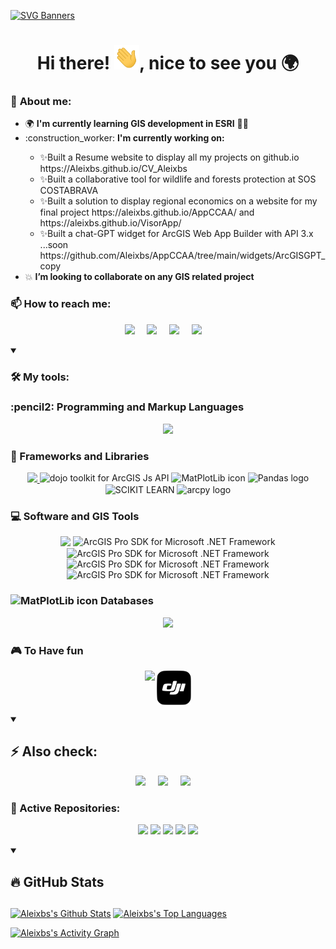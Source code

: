 [![SVG Banners](https://svg-banners.vercel.app/api?type=luminance&text1=Aleixbs%20💻%20|%20%20GIS%20Developer&width=800&height=200)](https://github.com/Akshay090/svg-banners)
<h1 align="center">Hi there! <img src="https://raw.githubusercontent.com/ABSphreak/ABSphreak/master/gifs/Hi.gif" width="40px"/>, nice to see you 🌍</h1> 

<h3> 🙇‍ <b>About me:</b> </h3>
<ul>
  <li>🌍 <b>I'm currently learning GIS development in ESRI</b> 🌱🌱  </li>

  <li>:construction_worker: <b>I'm currently working on:</b> </li>
  <ul>
      <li>✨Built a Resume website to display all my projects on github.io  https://Aleixbs.github.io/CV_Aleixbs </li>   
      <li>✨Built a collaborative tool for wildlife and forests protection at SOS COSTABRAVA   </li>
      <li>✨Built a solution to display regional economics on a website for my final project   https://aleixbs.github.io/AppCCAA/  and https://aleixbs.github.io/VisorApp/</li>
      <li>✨Built a chat-GPT widget for ArcGIS Web App Builder with API 3.x   ...soon https://github.com/Aleixbs/AppCCAA/tree/main/widgets/ArcGISGPT_copy</li>
  </ul>
  <li>💥 <b>I’m looking to collaborate on any GIS related project</b>  </li>
</ul>

<h3>📫 <b>How to reach me:</b> </h3>

<p align="center">
  <a href="https://twitter.com/aleixbat" target="_blank"><img src="https://img.shields.io/badge/-Twitter-lightblue?style=for-the-badge&logo=Twitter&logoColor=white"/></a>&nbsp;&nbsp;&nbsp;&nbsp;
  <a href="https://www.linkedin.com/in/aleixbatllesureda/" target="_blank"><img src="https://img.shields.io/badge/linkedin-%230077B5.svg?&style=for-the-badge&logo=linkedin&logoColor=white" /></a>&nbsp;&nbsp;&nbsp;&nbsp;
  <a href="mailto:aleix19.96@gmail.com" target="_blank"><img src="https://img.shields.io/badge/Email-linen?&style=for-the-badge&logo=Gmail&logoColor=red";" /></a>&nbsp;&nbsp;&nbsp;&nbsp;
  <a href="https://github.com/Aleixbs/Aleixbs/issues/new" target="_blank"><img src="https://img.shields.io/badge/Github-black?&style=for-the-badge&logo=Github&logoColor=white" /></a>&nbsp;&nbsp;&nbsp;&nbsp; 

</p>
<details open>
    <summary><h3>🛠️ My tools: </h3> </summary>
  
   <h3> :pencil2: Programming and Markup Languages</h3>
  <p align="center">
    <a href="https://skillicons.dev">
      <img src="https://skillicons.dev/icons?i=js,html,css,py,r,ts" />
    </a>
  </p>
  
  <h3>🧰 Frameworks and Libraries</h3>
  <p align="center">
     <a href="https://skillicons.dev">
         <img src="https://skillicons.dev/icons?i=bootstrap,react" /> 
     </a>
         <img src="https://aleixbs.github.io/icons/Dojo_logo.svg"  alt="dojo toolkit for ArcGIS Js API" height = "45" width = "45" align="top" />
         <img src="https://aleixbs.github.io/icons/Matplotlib_icon.svg"  alt="MatPlotLib icon" height = "45" width = "45" align="top" />
         <img src="https://aleixbs.github.io/icons/Pandas_logo.svg"  alt="Pandas logo" height = "55" width = "55" align="top" />
         <img src="https://aleixbs.github.io/icons/Scikit_learn_logo_small.svg"  alt="SCIKIT LEARN" height = "45" width = "45" align="top" />
         <img src="https://aleixbs.github.io/icons/arcpyicon.svg"  alt="arcpy logo" height = "65" width = "65" align="top" /> 
     
  </p>
  
  <h3>💻 Software and GIS Tools </h3>
  <p align='center'>
    <img src="https://skillicons.dev/icons?i=git,github,vscode,visualstudio,figma" />
    <img src="https://esri.github.io/arcgis-pro-sdk/images/ArcGISPro.png"  alt="ArcGIS Pro SDK for Microsoft .NET Framework" height = "45" width = "45" align="top"  >
    <img src="https://aleixbs.github.io/icons/arcgis-enterprise.png"  alt="ArcGIS Pro SDK for Microsoft .NET Framework" height = "45" width = "45" align="top"  >
    <img src="https://aleixbs.github.io/icons/googleearth-engine_104576.svg"  alt="ArcGIS Pro SDK for Microsoft .NET Framework" height = "45" width = "45" align="top"  >
    <img src="https://aleixbs.github.io/icons/QGIS_logo_new.svg"  alt="ArcGIS Pro SDK for Microsoft .NET Framework" height = "45" width = "45" align="top"  >

  </p>

  <h3> <img src="https://aleixbs.github.io/icons/database.png"  alt="MatPlotLib icon" height = "20" width = "20" align="top" /> Databases </h3>
  <p align="center">
   <img src="https://skillicons.dev/icons?i=mysql,sqlite,postgres,aws,gcp" />
  </p>

  <h3> 🎮 To Have fun </h3>
  <p align="center">
   <img src="https://skillicons.dev/icons?i=arduino,raspberrypi" />
   <img src="https://github.com/Aleixbs/icons/blob/main/dji-removebg-preview-_1_.svg" alt="dji" height = "55" width = "55" align="top" />
  </p>

</details>
<details open>
  <summary><h2>⚡ Also check:</h2></summary>

  <p align="center">
     <a href="https://codepen.io/Aleixbs" target="_blank"><img src="https://img.shields.io/badge/-Codepen-black?style=for-the-badge&logo=Codepen&logoColor=white" /></a>&nbsp;&nbsp;&nbsp;&nbsp;
     <a href="https://www.kaggle.com/aleixbs" target="_blank"><img src="https://img.shields.io/badge/-kaggle-blue?style=for-the-badge&logo=kaggle&logoColor=white" /></a>&nbsp;&nbsp;&nbsp;&nbsp;
     <a href="https://auth.geeksforgeeks.org/user/esriab710p" target="_blank"><img src="https://img.shields.io/badge/-GeeksForGeeks-limegreen?style=for-the-badge&logo=geeksforgeeks&logoColor=white" /></a>&nbsp;&nbsp;&nbsp;&nbsp;
  </p>

 <h3>🧭 Active Repositories:</h3>

<p align="center">
  <a href ="https://Aleixbs.github.io/CV_Aleixbs" target="_blank"><img src="https://img.shields.io/badge/Cv-Done-darkgreen " /></a>
  <a href ="https://soscostabrava.cat/ " target="_blank"><img src="https://img.shields.io/badge/SOSCB-On%20Hold-yellow " /></a>
  <a href ="https://www.esri.es/es-es/home " target="_blank"><img src="https://img.shields.io/badge/PFM-Done-darkgreen " /></a>
  <a href ="https://openai.com/product/gpt-4 " target="_blank"><img src="https://img.shields.io/badge/ChatGPT%20Widget-Done-darkgreen " /></a>
  <a href ="https://aleixbs.github.io/MasterGIS_U5_HtmlCSSJs/ " target="_blank"><img src="https://img.shields.io/badge/MASTER%20GIS-Working-brightgreen " /></a>
</p>
  </details>
<details open>
  
  <summary><h2>🔥 GitHub Stats<h2></summary>
 <!-- https://github.com/anuraghazra/github-readme-stats -->

<a href="https://github.com/anuraghazra/github-readme-stats"><img alt="Aleixbs's Github Stats" src="https://denvercoder1-github-readme-stats.vercel.app/api/?username=Aleixbs&show_icons=true&include_all_commits=true&count_private=true&theme=react&hide_border=true&bg_color=1F222E&title_color=F85D7F&icon_color=F8D866" height="192px" /></a>
<a href="https://github.com/anuraghazra/github-readme-stats"><img alt="Aleixbs's Top Languages" src="https://github-readme-stats.vercel.app/api/top-langs/?username=Aleixbs&langs_count=8&layout=compact&theme=react&hide_border=true&bg_color=1F222E&title_color=F85D7F&icon_color=F8D866&hide=Jupyter%20Notebook&height%3D%22192px%22%20card_width%3D%22100px%22" height="192px"/></a>
      <br/>
<!-- https://github.com/ashutosh00710/github-readme-activity-graph -->

 <a href="https://github.com/ashutosh00710/github-readme-activity-graph"><img alt="Aleixbs's Activity Graph" src="https://github-readme-activity-graph.cyclic.app/graph/?username=Aleixbs&bg_color=1F222E&color=F8D866&line=F85D7F&point=FFFFFF&hide_border=true" /></a>

</details>

  
<!--
**Aleixbs/Aleixbs** is a ✨ _special_ ✨ repository because its `README.md` (this file) appears on your GitHub profile.

Here are some ideas to get you started:

- 🔭 I’m currently working on ...
- 🌱 I’m currently learning ...
- 👯 I’m looking to collaborate on ...
- 🤔 I’m looking for help with ...
- 💬 Ask me about ...
- 📫 How to reach me: ...
- 😄 Pronouns: ...
- ⚡ Fun fact: ...

For more emojis: https://www.webfx.com/tools/emoji-cheat-sheet/
-->
